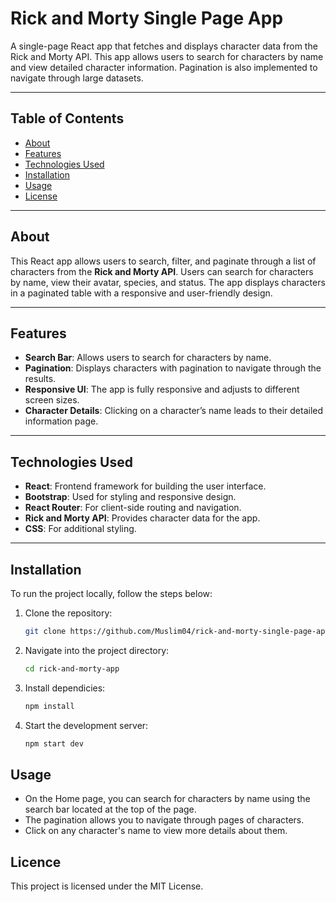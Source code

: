 # **Rick and Morty Single Page App**

A single-page React app that fetches and displays character data from the Rick and Morty API. This app allows users to search for characters by name and view detailed character information. Pagination is also implemented to navigate through large datasets.

---

## **Table of Contents**
- [About](#about)
- [Features](#features)
- [Technologies Used](#technologies-used)
- [Installation](#installation)
- [Usage](#usage)
- [License](#license)

---

## **About**

This React app allows users to search, filter, and paginate through a list of characters from the **Rick and Morty API**. Users can search for characters by name, view their avatar, species, and status. The app displays characters in a paginated table with a responsive and user-friendly design.

---

## **Features**

- **Search Bar**: Allows users to search for characters by name.
- **Pagination**: Displays characters with pagination to navigate through the results.
- **Responsive UI**: The app is fully responsive and adjusts to different screen sizes.
- **Character Details**: Clicking on a character’s name leads to their detailed information page.

---

## **Technologies Used**

- **React**: Frontend framework for building the user interface.
- **Bootstrap**: Used for styling and responsive design.
- **React Router**: For client-side routing and navigation.
- **Rick and Morty API**: Provides character data for the app.
- **CSS**: For additional styling.

---

## **Installation**

To run the project locally, follow the steps below:

1. Clone the repository:
   ```bash
   git clone https://github.com/Muslim04/rick-and-morty-single-page-app.git
2. Navigate into the project directory:
   ```bash
   cd rick-and-morty-app
3. Install dependicies:
   ```bash
   npm install
4. Start the development server:
   ```bash
   npm start dev

## **Usage**

- On the Home page, you can search for characters by name using the search bar located at the top of the page.
- The pagination allows you to navigate through pages of characters.
- Click on any character's name to view more details about them.

## **Licence**
This project is licensed under the MIT License.
